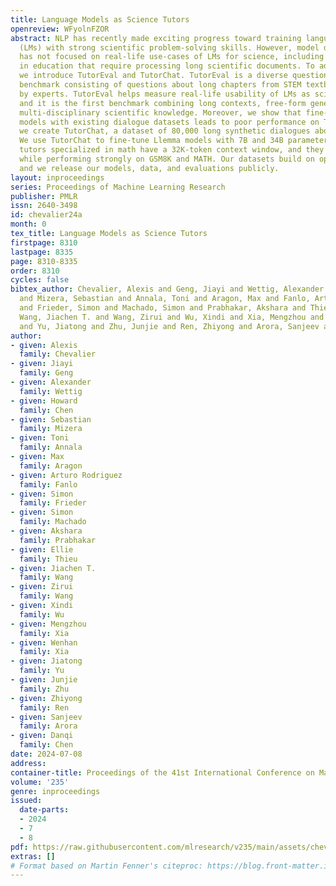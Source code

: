 ```yaml
---
title: Language Models as Science Tutors
openreview: WFyolnFZOR
abstract: NLP has recently made exciting progress toward training language models
  (LMs) with strong scientific problem-solving skills. However, model development
  has not focused on real-life use-cases of LMs for science, including applications
  in education that require processing long scientific documents. To address this,
  we introduce TutorEval and TutorChat. TutorEval is a diverse question-answering
  benchmark consisting of questions about long chapters from STEM textbooks, written
  by experts. TutorEval helps measure real-life usability of LMs as scientific assistants,
  and it is the first benchmark combining long contexts, free-form generation, and
  multi-disciplinary scientific knowledge. Moreover, we show that fine-tuning base
  models with existing dialogue datasets leads to poor performance on TutorEval. Therefore,
  we create TutorChat, a dataset of 80,000 long synthetic dialogues about textbooks.
  We use TutorChat to fine-tune Llemma models with 7B and 34B parameters. These LM
  tutors specialized in math have a 32K-token context window, and they excel at TutorEval
  while performing strongly on GSM8K and MATH. Our datasets build on open-source materials,
  and we release our models, data, and evaluations publicly.
layout: inproceedings
series: Proceedings of Machine Learning Research
publisher: PMLR
issn: 2640-3498
id: chevalier24a
month: 0
tex_title: Language Models as Science Tutors
firstpage: 8310
lastpage: 8335
page: 8310-8335
order: 8310
cycles: false
bibtex_author: Chevalier, Alexis and Geng, Jiayi and Wettig, Alexander and Chen, Howard
  and Mizera, Sebastian and Annala, Toni and Aragon, Max and Fanlo, Arturo Rodriguez
  and Frieder, Simon and Machado, Simon and Prabhakar, Akshara and Thieu, Ellie and
  Wang, Jiachen T. and Wang, Zirui and Wu, Xindi and Xia, Mengzhou and Xia, Wenhan
  and Yu, Jiatong and Zhu, Junjie and Ren, Zhiyong and Arora, Sanjeev and Chen, Danqi
author:
- given: Alexis
  family: Chevalier
- given: Jiayi
  family: Geng
- given: Alexander
  family: Wettig
- given: Howard
  family: Chen
- given: Sebastian
  family: Mizera
- given: Toni
  family: Annala
- given: Max
  family: Aragon
- given: Arturo Rodriguez
  family: Fanlo
- given: Simon
  family: Frieder
- given: Simon
  family: Machado
- given: Akshara
  family: Prabhakar
- given: Ellie
  family: Thieu
- given: Jiachen T.
  family: Wang
- given: Zirui
  family: Wang
- given: Xindi
  family: Wu
- given: Mengzhou
  family: Xia
- given: Wenhan
  family: Xia
- given: Jiatong
  family: Yu
- given: Junjie
  family: Zhu
- given: Zhiyong
  family: Ren
- given: Sanjeev
  family: Arora
- given: Danqi
  family: Chen
date: 2024-07-08
address:
container-title: Proceedings of the 41st International Conference on Machine Learning
volume: '235'
genre: inproceedings
issued:
  date-parts:
  - 2024
  - 7
  - 8
pdf: https://raw.githubusercontent.com/mlresearch/v235/main/assets/chevalier24a/chevalier24a.pdf
extras: []
# Format based on Martin Fenner's citeproc: https://blog.front-matter.io/posts/citeproc-yaml-for-bibliographies/
---
```

